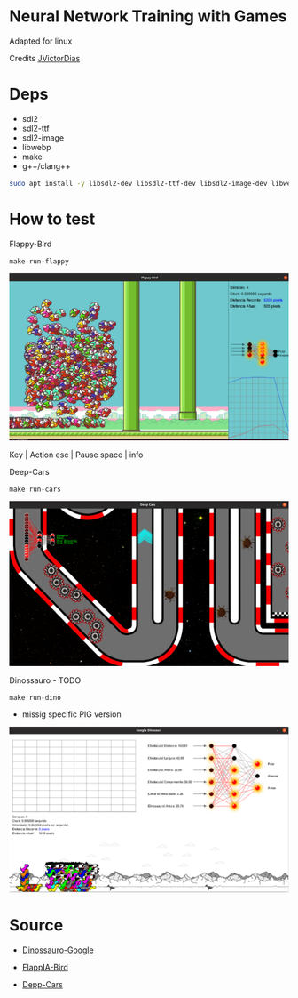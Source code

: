 # Neural Network Training with Games

Adapted for linux

Credits [JVictorDias](https://github.com/JVictorDias)

# Deps

* sdl2
* sdl2-ttf
* sdl2-image
* libwebp
* make
* g++/clang++

```sh
sudo apt install -y libsdl2-dev libsdl2-ttf-dev libsdl2-image-dev libwebp-dev libgsl-dev
```

# How to test


Flappy-Bird

```
make run-flappy
```
![](doc/flappy.png)

Key | Action
esc | Pause
space | info 


Deep-Cars

```
make run-cars
```

![](doc/cars.png)


Dinossauro - TODO

```
make run-dino
```

* missig specific PIG version

![](doc/dino.png)

# Source

* [Dinossauro-Google](https://github.com/JVictorDias/Dinossauro-Google)

* [FlappIA-Bird](https://github.com/JVictorDias/FlappIA-Bird)

* [Depp-Cars](https://github.com/JVictorDias/DeepCars)
